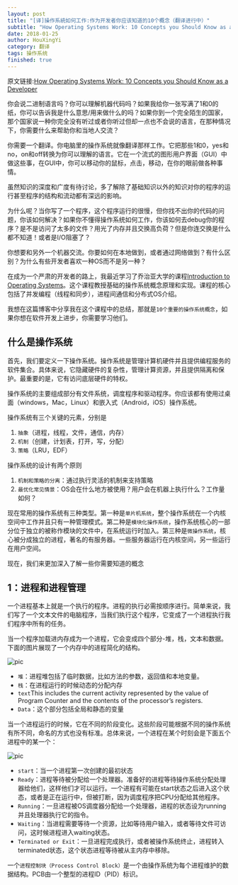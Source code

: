 ```yaml
---
layout: post
title: "[译]操作系統如何工作:作为开发者你应该知道的10个概念（翻译进行中）"
subtitle: "How Operating Systems Work: 10 Concepts you Should Know as a Developer"
date: 2018-01-25
author: HouXingYi
category: 翻译
tags: 操作系统
finished: true
---
```


原文链接:[How Operating Systems Work: 10 Concepts you Should Know as a Developer](https://codeburst.io/how-operating-systems-work-10-concepts-you-should-know-as-a-developer-8d63bb38331f)

你会说二进制语言吗？你可以理解机器代码吗？如果我给你一张写满了1和0的纸，你可以告诉我是什么意思/用来做什么的吗？如果你到一个完全陌生的国家，那个国家说一种你完全没有听过或者你听过但却一点也不会说的语言，在那种情况下，你需要什么来帮助你和当地人交流？

你需要一个翻译。你电脑里的操作系统就像翻译那样工作。它把那些1和0，yes和no，on和off转换为你可以理解的语言。它在一个流式的图形用户界面（GUI）中做这些事，在GUI中，你可以移动你的鼠标，点击，移动，在你的眼前做各种事情。

虽然知识的深度和广度有待讨论，多了解除了基础知识以外的知识对你的程序的运行甚至程序的结构和流动都有深远的影响。

为什么呢？当你写了一个程序，这个程序运行的很慢，但你找不出你的代码的问题，你该如何解决？如果你不懂得操作系统如何工作，你该如何去debug你的程序？是不是访问了太多的文件？用光了内存并且交换高负荷？但是你连交换是什么都不知道！或者是I/O阻塞了？

你想要和另外一个机器交流。你要如何在本地做到，或者通过网络做到？有什么区别？为什么有些开发者喜欢一种OS而不是另一种？

在成为一个严肃的开发者的路上，我最近学习了乔治亚大学的课程[Introduction to Operating Systems](https://cn.udacity.com/course/introduction-to-operating-systems--ud923)。这个课程教授基础的操作系统概念原理和实现。课程的核心包括了并发编程（线程和同步），进程间通信和分布式OS介绍。

我想在这篇博客中分享我在这个课程中的总结，那就是`10个重要的操作系统概念`，如果你想在软件开发上进步，你需要学习他们。

## 什么是操作系统

首先，我们要定义一下操作系统。操作系统是管理计算机硬件并且提供编程服务的软件集合。具体来说，它隐藏硬件的复杂性，管理计算资源，并且提供隔离和保护。最重要的是，它有访问底层硬件的特权。

操作系统的主要组成部分有文件系统，调度程序和驱动程序。你应该都有使用过桌面（windows，Mac，Linux）和嵌入式（Android，iOS）操作系统。

操作系统有三个关键的元素，分别是
1. `抽象`（进程，线程，文件，通信，内存）
2. `机制`（创建，计划表，打开，写，分配）
3. `策略`（LRU，EDF）

操作系统的设计有两个原则
1. `机制和策略的分离`：通过执行灵活的机制来支持策略
2. `最优化常见情景`：OS会在什么地方被使用？用户会在机器上执行什么？工作量如何？

现在常用的操作系统有三种类型。第一种是`单片机系统`，整个操作系统在一个内核空间中工作并且只有一种管理模式。第二种是`模块化操作系统`，操作系统核心的一部分位于独立的被称作模块的文件中，在系统运行时加入。第三种是`微操作系统`，核心被分成独立的进程，著名的有服务器。一些服务器运行在内核空间，另一些运行在用户空间。

现在，我们来更加深入了解一些你需要知道的概念

## 1：进程和进程管理

一个进程基本上就是一个执行的程序。进程的执行必需按顺序进行。简单来说，我们写了一个文本文件的电脑程序，当我们执行这个程序，它变成了一个进程执行我们程序中所有的任务。

当一个程序加载进内存成为一个进程，它会变成四个部分-堆，栈，文本和数据。下面的图片展现了一个内存中的进程简化的结构。

![pic](https://cdn-images-1.medium.com/max/1600/1*pplsGMeRKFcc0IHr1j3YwA.jpeg)

* `堆`：进程堆包括了临时数据，比如方法的参数，返回值和本地变量。
* `栈`：在进程运行的时候动态的分配内存
* `text`This includes the current activity represented by the value of Program Counter and the contents of the processor’s registers.
* `Data`：这个部分包括全局和静态的变量

当一个进程运行的时候，它在不同的阶段变化。这些阶段可能根据不同的操作系统有所不同，命名的方式也没有标准。总体来说，一个进程在某个时刻会是下面五个进程中的某一个：

![pic](https://cdn-images-1.medium.com/max/1600/1*KTbvb5KA501gYqsfv39k6Q.jpeg)

* `start`：当一个进程第一次创建的最初状态
* `Ready`：进程等待被分配给一个处理器。准备好的进程等待操作系统分配处理器给他们，这样他们才可以运行。一个进程有可能在start状态之后进入这个状态，或者是正在运行中，但被打断，因为调度程序把CPU分配给其他程序。
* `Running`：一旦进程被OS调度器分配给一个处理器，进程的状态设为running并且处理器执行它的指令。
* `Waiting`：当进程需要等待一个资源，比如等待用户输入，或者等待文件可访问，这时候进程进入waiting状态。
* `Terminated or Exit`：一旦进程完成执行，或者被操作系统终止，进程转入terminated状态，这个状态进程等待被从主内存中移除。

一个`进程控制块（Process Control Block）`是一个由操作系统为每个进程维护的数据结构。PCB由一个整型的进程ID（PID）标识。


